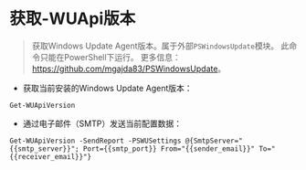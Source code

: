 # 获取-WUApi版本

> 获取Windows Update Agent版本。属于外部`PSWindowsUpdate`模块。
> 此命令只能在PowerShell下运行。
> 更多信息：<https://github.com/mgajda83/PSWindowsUpdate>。

- 获取当前安装的Windows Update Agent版本：

`Get-WUApiVersion`

- 通过电子邮件（SMTP）发送当前配置数据：

`Get-WUApiVersion -SendReport -PSWUSettings @{SmtpServer="{{smtp_server}}"; Port={{smtp_port}} From="{{sender_email}}" To="{{receiver_email}}"}`
